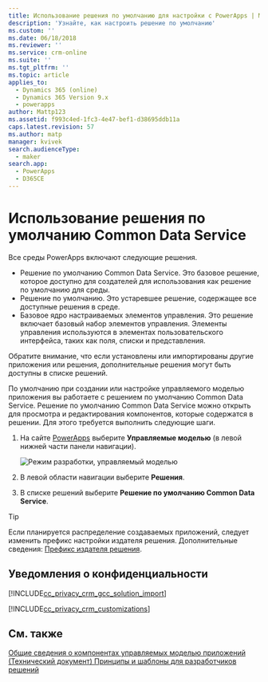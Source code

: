 ```yaml
---
title: Использование решения по умолчанию для настройки с PowerApps | MicrosoftDocs
description: 'Узнайте, как настроить решение по умолчанию'
ms.custom: ''
ms.date: 06/18/2018
ms.reviewer: ''
ms.service: crm-online
ms.suite: ''
ms.tgt_pltfrm: ''
ms.topic: article
applies_to:
  - Dynamics 365 (online)
  - Dynamics 365 Version 9.x
  - powerapps
author: Mattp123
ms.assetid: f993c4ed-1fc3-4e47-bef1-d38695ddb11a
caps.latest.revision: 57
ms.author: matp
manager: kvivek
search.audienceType:
  - maker
search.app:
  - PowerApps
  - D365CE
---
```


# <a name="use-the-common-data-services-default-solution"></a>Использование решения по умолчанию Common Data Service  

Все среды PowerApps включают следующие решения.
-   Решение по умолчанию Common Data Service. Это базовое решение, которое доступно для создателей для использования как решение по умолчанию для среды.
-   Решение по умолчанию. Это устаревшее решение, содержащее все доступные решения в среде. 
-   Базовое ядро настраиваемых элементов управления. Это решение включает базовый набор элементов управления. Элементы управления используются в элементах пользовательского интерфейса, таких как поля, списки и представления. 

Обратите внимание, что если установлены или импортированы другие приложения или решения, дополнительные решения могут быть доступны в списке решений.  

По умолчанию при создании или настройке управляемого моделью приложения вы работаете с решением по умолчанию Common Data Service. Решение по умолчанию Common Data Service можно открыть для просмотра и редактирования компонентов, которые содержатся в решении. Для этого требуется выполнить следующие шаги.
 
1.  На сайте [PowerApps](https://web.powerapps.com/?utm_source=padocs&utm_medium=linkinadoc&utm_campaign=referralsfromdoc) выберите **Управляемые моделью** (в левой нижней части панели навигации).  

    ![Режим разработки, управляемый моделью](../model-driven-apps/media/model-driven-switch.png)

2. В левой области навигации выберите **Решения**.
3. В списке решений выберите **Решение по умолчанию Common Data Service**.
  
> [!TIP]
>  Если планируется распределение создаваемых приложений, следует изменить префикс настройки издателя решения. Дополнительные сведения: [Префикс издателя решения](change-solution-publisher-prefix.md).  
  
<a name="BKMK_PrivacyNotice"></a>   

## <a name="privacy-notices"></a>Уведомления о конфиденциальности  
 [!INCLUDE[cc_privacy_crm_gcc_solution_import](../../includes/cc-privacy-crm-gcc-solution-import.md)]  
  
 [!INCLUDE[cc_privacy_crm_customizations](../../includes/cc-privacy-crm-customizations.md)]  
  
## <a name="see-also"></a>См. также  
[Общие сведения о компонентах управляемых моделью приложений](../model-driven-apps/model-driven-app-components.md)
 <br/>
 [(Технический документ) Принципы и шаблоны для разработчиков решений](http://go.microsoft.com/fwlink/p/?LinkID=533946)
